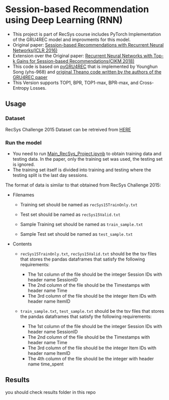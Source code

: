 # Session-based Recommendation using Deep Learning (RNN)
- This project is part of RecSys course includes PyTorch Implementation of the GRU4REC model and improvments for this model.
- Original paper: [Session-based Recommendations with Recurrent Neural Networks(ICLR 2016)](https://arxiv.org/pdf/1511.06939.pdf)
- Extension over the Original paper: [Recurrent Neural Networks with Top-k Gains for Session-based
Recommendations(CIKM 2018)](https://arxiv.org/abs/1706.03847)
- This code is based on [pyGRU4REC](https://github.com/yhs-968/pyGRU4REC) that is implemented by Younghun Song (yhs-968) and [original Theano code written by the authors of the GRU4REC paper](https://github.com/hidasib/GRU4Rec)
- This Version supports TOP1, BPR, TOP1-max, BPR-max, and Cross-Entropy Losses.

## Usage

### Dataset
RecSys Challenge 2015 Dataset can be retreived from [HERE](https://www.kaggle.com/chadgostopp/recsys-challenge-2015)

### Run the model
- You need to run [Main_RecSys_Project.ipynb](https://github.com/ShirCohen1/Session_Based_Recommendation/blob/main/Main_RecSys_Project.ipynb) to obtain training data and testing data. In the paper, only the training set was used, the testing set is ignored.
- The training set itself is divided into training and testing where the testing split is the last day sessions.

The format of data is similar to that obtained from RecSys Challenge 2015:
- Filenames
    - Training set should be named as `recSys15TrainOnly.txt`
    - Test set should be named as `recSys15Valid.txt`
    
    - Sample Training set should be named as `train_sample.txt`
    - Sample Test set should be named as `test_sample.txt`
- Contents
    - `recSys15TrainOnly.txt`, `recSys15Valid.txt` should be the tsv files that stores the pandas dataframes that satisfy the following requirements:
        - The 1st column of the file should be the integer Session IDs with header name SessionID
        - The 2nd column of the file should be the Timestamps with header name Time 
        - The 3rd column of the file should be the integer Item IDs with header name ItemID
       
     - `train_sample.txt`, `test_sample.txt` should be the tsv files that stores the pandas dataframes that satisfy the following requirements:
         - The 1st column of the file should be the integer Session IDs with header name SessionID
        - The 2nd column of the file should be the Timestamps with header name Time 
        - The 3rd column of the file should be the integer Item IDs with header name ItemID
        - The 4th column of the file should be the integer with header name time_spent
        



## Results

you should check results folder in this repo

